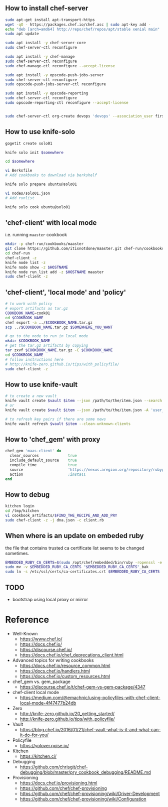 ## How to install chef-server
```bash
sudo apt-get install apt-transport-https
wget -qO - https://packages.chef.io/chef.asc | sudo apt-key add -
echo "deb [arch=amd64] http://repo/chef/repos/apt/stable xenial main" | sudo tee /etc/apt/sources.list.d/chef-stable.list
sudo apt update

sudo apt install -y chef-server-core
sudo chef-server-ctl reconfigure

sudo apt install -y chef-manage
sudo chef-server-ctl reconfigure
sudo chef-manage-ctl reconfigure --accept-license

sudo apt install -y opscode-push-jobs-server
sudo chef-server-ctl reconfigure
sudo opscode-push-jobs-server-ctl reconfigure

sudo apt install -y opscode-reporting
sudo chef-server-ctl reconfigure
sudo opscode-reporting-ctl reconfigure --accept-license


sudo chef-server-ctl org-create devops 'devops' --association_user firstname_lastname --filename devops.pem
```


## How to use knife-solo

```sh
gogetit create solo01

knife solo init $somewhere

cd $somewhere

vi Berksfile
# Add cookbooks to download via berkshelf

knife solo prepare ubuntu@solo01

vi nodes/solo01.json
# Add runlist

knife solo cook ubuntu@solo01
```

## 'chef-client' with local mode
i.e. running `maaster` cookbook
```bash
mkdir -p chef-run/cookbooks/maaster
git clone https://github.com/itisnotdone/maaster.git chef-run/cookbooks/maaster
cd chef-run
chef-client -z
knife node list -z
knife node show -z $HOSTNAME
knife node run_list add -z $HOSTNAME maaster
sudo chef-client -z
```
## 'chef-client', 'local mode' and 'policy'
```bash
# to work with policy
# export artifacts as tar.gz
COOKBOOK_NAME=cook01
cd $COOKBOOK_NAME
chef export -a ../$COOKBOOK_NAME.tar.gz
scp ../$COOKBOOK_NAME.tar.gz $SOMEWHERE_YOU_WANT

# go to the node to run in local mode
mkdir $COOKBOOK_NAME
# get the tar.gz artifacts by copying
tar zxvf $COOKBOOK_NAME.tar.gz -C $COOKBOOK_NAME
cd $COOKBOOK_NAME
# follow instructions here
# http://knife-zero.github.io/tips/with_policyfile/
sudo chef-client -z
```

## How to use knife-vault
```bash
# to create a new vault
knife vault create $vault $item --json /path/to/the/item.json --search '*:*' -M client
# or
knife vault create $vault $item --json /path/to/the/item.json -A 'user_a,user_b,node01,node02' -M client

# to refresh key pairs if there are some news
knife vault refresh $vault $item --clean-unknown-clients
```

## How to 'chef_gem' with proxy
```ruby
chef_gem 'maas-client' do
  clear_sources             true
  include_default_source    true
  compile_time              true
  source                    'https://nexus.aregion.org/repository/rubygems-proxy/'
  action                    :install
end
```

## How to debug
```bash
kitchen login
cd /tmp/kitchen
vi cookbook_artifacts/$FIND_THE_RECIPE_AND_ADD_PRY
sudo chef-client -z -j dna.json -c client.rb
```

## When where is an update on embeded ruby
the file that contains trusted ca certificate list seems to be changed sometimes.
```bash
EMBEDDED_RUBY_CA_CERTS=$(sudo /opt/chef/embedded/bin/ruby -ropenssl -e 'puts OpenSSL::X509::DEFAULT_CERT_FILE')
sudo mv -v $EMBEDDED_RUBY_CA_CERTS "$EMBEDDED_RUBY_CA_CERTS"_bak
sudo ln -s /etc/ssl/certs/ca-certificates.crt $EMBEDDED_RUBY_CA_CERTS
```

## TODO
- bootstrap using local proxy or mirror

# Reference
- Well-Known
  - https://www.chef.io/
  - https://docs.chef.io/
  - https://discourse.chef.io/
  - https://docs.chef.io/chef_deprecations_client.html
- Advanced topics for writing cookbooks
  - https://docs.chef.io/resource_common.html
  - https://docs.chef.io/handlers.html
  - https://docs.chef.io/custom_resources.html
- chef_gem vs. gem_package
  - https://discourse.chef.io/t/chef-gem-vs-gem-package/4347
- chef-client local mode
  - https://medium.com/@emachnic/using-policyfiles-with-chef-client-local-mode-4f47477b24db
- Zero
  - http://knife-zero.github.io/20_getting_started/
  - http://knife-zero.github.io/tips/with_policyfile/
- Vault
  - https://blog.chef.io/2016/01/21/chef-vault-what-is-it-and-what-can-it-do-for-you/
- Policyfile
  - https://yolover.poise.io/
- Kitchen
  - https://kitchen.ci/
- Debugging
  - https://github.com/chrisgit/chef-debugging/blob/master/pry_cookbook_debugging/README.md
- Provisioning
  - https://docs.chef.io/provisioning.html
  - https://github.com/chef/chef-provisioning
  - https://github.com/chef/chef-provisioning/wiki/Driver-Development
  - https://github.com/chef/chef-provisioning/wiki/Configuration
